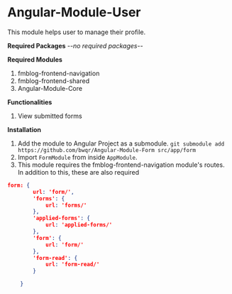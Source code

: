 # Angular-Module-User

This module helps user to manage their profile.

**Required Packages**
*--no required packages--*

**Required Modules**
1. fmblog-frontend-navigation
2. fmblog-frontend-shared
3. Angular-Module-Core

**Functionalities**
1. View submitted forms

**Installation**
1. Add the module to Angular Project as a submodule. 
`git submodule add https://github.com/bwqr/Angular-Module-Form src/app/form`
2. Import `FormModule` from inside `AppModule`.
3. This module requires the fmblog-frontend-navigation module's routes. In addition to this, these are also required
```json    
form: {
        url: 'form/',
        'forms': {
            url: 'forms/'
        },
        'applied-forms': {
            url: 'applied-forms/'
        },
        'form': {
            url: 'form/'
        },
        'form-read': {
            url: 'form-read/'
        }

    }
```